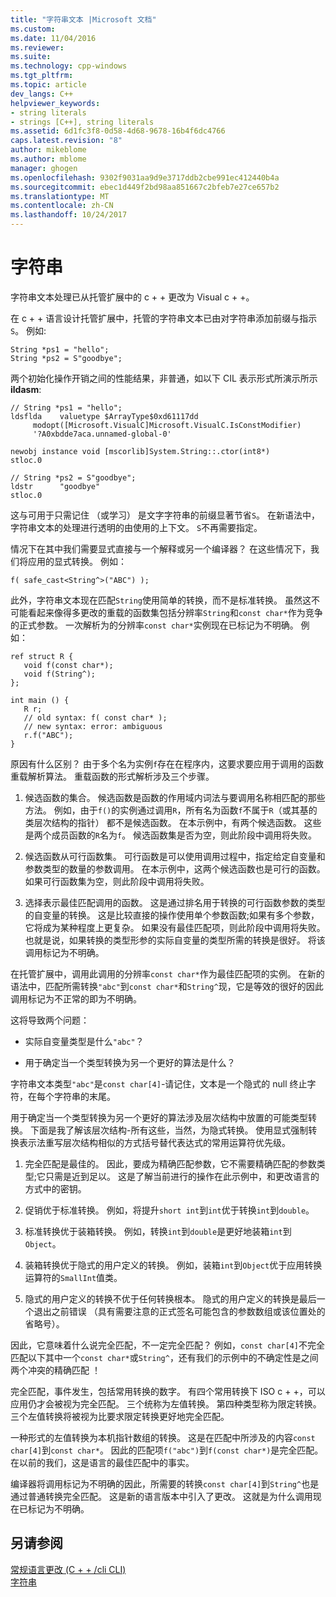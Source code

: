 ```yaml
---
title: "字符串文本 |Microsoft 文档"
ms.custom: 
ms.date: 11/04/2016
ms.reviewer: 
ms.suite: 
ms.technology: cpp-windows
ms.tgt_pltfrm: 
ms.topic: article
dev_langs: C++
helpviewer_keywords:
- string literals
- strings [C++], string literals
ms.assetid: 6d1fc3f8-0d58-4d68-9678-16b4f6dc4766
caps.latest.revision: "8"
author: mikeblome
ms.author: mblome
manager: ghogen
ms.openlocfilehash: 9302f9031aa9d9e3717ddb2cbe991ec412440b4a
ms.sourcegitcommit: ebec1d449f2bd98aa851667c2bfeb7e27ce657b2
ms.translationtype: MT
ms.contentlocale: zh-CN
ms.lasthandoff: 10/24/2017
---
```

# <a name="string-literal"></a>字符串
字符串文本处理已从托管扩展中的 c + + 更改为 Visual c + +。  
  
 在 c + + 语言设计托管扩展中，托管的字符串文本已由对字符串添加前缀与指示`S`。 例如:   
  
```  
String *ps1 = "hello";  
String *ps2 = S"goodbye";  
```  
  
 两个初始化操作开销之间的性能结果，非普通，如以下 CIL 表示形式所演示所示**ildasm**:  
  
```  
// String *ps1 = "hello";  
ldsflda    valuetype $ArrayType$0xd61117dd  
     modopt([Microsoft.VisualC]Microsoft.VisualC.IsConstModifier)   
     '?A0xbdde7aca.unnamed-global-0'  
  
newobj instance void [mscorlib]System.String::.ctor(int8*)  
stloc.0  
  
// String *ps2 = S"goodbye";  
ldstr      "goodbye"  
stloc.0  
```  
  
 这与可用于只需记住 （或学习） 是文字字符串的前缀显著节省`S`。 在新语法中，字符串文本的处理进行透明的由使用的上下文。 `S`不再需要指定。  
  
 情况下在其中我们需要显式直接与一个解释或另一个编译器？ 在这些情况下，我们将应用的显式转换。 例如：  
  
```  
f( safe_cast<String^>("ABC") );  
```  
  
 此外，字符串文本现在匹配`String`使用简单的转换，而不是标准转换。 虽然这不可能看起来像得多更改的重载的函数集包括分辨率`String`和`const char*`作为竞争的正式参数。 一次解析为的分辨率`const char*`实例现在已标记为不明确。 例如：  
  
```  
ref struct R {  
   void f(const char*);  
   void f(String^);  
};  
  
int main () {  
   R r;  
   // old syntax: f( const char* );  
   // new syntax: error: ambiguous  
   r.f("ABC");   
}  
```  
  
 原因有什么区别？ 由于多个名为实例`f`存在在程序内，这要求要应用于调用的函数重载解析算法。 重载函数的形式解析涉及三个步骤。  
  
1.  候选函数的集合。 候选函数是函数的作用域内词法与要调用名称相匹配的那些方法。 例如，由于`f()`的实例通过调用`R`，所有名为函数`f`不属于`R`（或其基的类层次结构的指针） 都不是候选函数。 在本示例中，有两个候选函数。 这些是两个成员函数的`R`名为`f`。 候选函数集是否为空，则此阶段中调用将失败。  
  
2.  候选函数从可行函数集。 可行函数是可以使用调用过程中，指定给定自变量和参数类型的数量的参数调用。 在本示例中，这两个候选函数也是可行的函数。 如果可行函数集为空，则此阶段中调用将失败。  
  
3.  选择表示最佳匹配调用的函数。 这是通过排名用于转换的可行函数参数的类型的自变量的转换。 这是比较直接的操作使用单个参数函数;如果有多个参数，它将成为某种程度上更复杂。 如果没有最佳匹配项，则此阶段中调用将失败。 也就是说，如果转换的类型形参的实际自变量的类型所需的转换是很好。 将该调用标记为不明确。  
  
 在托管扩展中，调用此调用的分辨率`const char*`作为最佳匹配项的实例。 在新的语法中，匹配所需转换`"abc"`到`const char*`和`String^`现，它是等效的很好的因此调用标记为不正常的即为不明确。  
  
 这将导致两个问题：  
  
-   实际自变量类型是什么`"abc"`？  
  
-   用于确定当一个类型转换为另一个更好的算法是什么？  
  
 字符串文本类型`"abc"`是`const char[4]`-请记住，文本是一个隐式的 null 终止字符，在每个字符串的末尾。  
  
 用于确定当一个类型转换为另一个更好的算法涉及层次结构中放置的可能类型转换。 下面是我了解该层次结构-所有这些，当然，为隐式转换。 使用显式强制转换表示法重写层次结构相似的方式括号替代表达式的常用运算符优先级。  
  
1.  完全匹配是最佳的。 因此，要成为精确匹配参数，它不需要精确匹配的参数类型;它只需是近到足以。 这是了解当前进行的操作在此示例中，和更改语言的方式中的密钥。  
  
2.  促销优于标准转换。 例如，将提升`short int`到`int`优于转换`int`到`double`。  
  
3.  标准转换优于装箱转换。 例如，转换`int`到`double`是更好地装箱`int`到`Object`。  
  
4.  装箱转换优于隐式的用户定义的转换。 例如，装箱`int`到`Object`优于应用转换运算符的`SmallInt`值类。  
  
5.  隐式的用户定义的转换不优于任何转换根本。 隐式的用户定义的转换是最后一个退出之前错误 （具有需要注意的正式签名可能包含的参数数组或该位置处的省略号）。  
  
 因此，它意味着什么说完全匹配，不一定完全匹配？ 例如，`const char[4]`不完全匹配以下其中一个`const char*`或`String^`，还有我们的示例中的不确定性是之间两个冲突的精确匹配 ！  
  
 完全匹配，事件发生，包括常用转换的数字。 有四个常用转换下 ISO c + +，可以应用仍才会被视为完全匹配。 三个统称为左值转换。 第四种类型称为限定转换。 三个左值转换将被视为比要求限定转换更好地完全匹配。  
  
 一种形式的左值转换为本机指针数组的转换。 这是在匹配中所涉及的内容`const char[4]`到`const char*`。 因此的匹配项`f("abc")`到`f(const char*)`是完全匹配。 在以前的我们，这是语言的最佳匹配中的事实。  
  
 编译器将调用标记为不明确的因此，所需要的转换`const char[4]`到`String^`也是通过普通转换完全匹配。 这是新的语言版本中引入了更改。 这就是为什么调用现在已标记为不明确。  
  
## <a name="see-also"></a>另请参阅  
 [常规语言更改 (C + + /cli CLI)](../dotnet/general-language-changes-cpp-cli.md)   
 [字符串](../windows/string-cpp-component-extensions.md)
